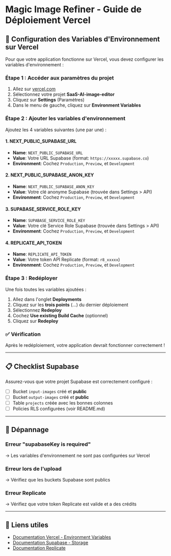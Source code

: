 # Magic Image Refiner - Guide de Déploiement Vercel

## 🚀 Configuration des Variables d'Environnement sur Vercel

Pour que votre application fonctionne sur Vercel, vous devez configurer les variables d'environnement :

### Étape 1 : Accéder aux paramètres du projet

1. Allez sur [vercel.com](https://vercel.com)
2. Sélectionnez votre projet **SaaS-AI-image-editor**
3. Cliquez sur **Settings** (Paramètres)
4. Dans le menu de gauche, cliquez sur **Environment Variables**

### Étape 2 : Ajouter les variables d'environnement

Ajoutez les 4 variables suivantes (une par une) :

#### 1. NEXT_PUBLIC_SUPABASE_URL
- **Name**: `NEXT_PUBLIC_SUPABASE_URL`
- **Value**: Votre URL Supabase (format: `https://xxxxx.supabase.co`)
- **Environment**: Cochez `Production`, `Preview`, et `Development`

#### 2. NEXT_PUBLIC_SUPABASE_ANON_KEY
- **Name**: `NEXT_PUBLIC_SUPABASE_ANON_KEY`
- **Value**: Votre clé anonyme Supabase (trouvée dans Settings > API)
- **Environment**: Cochez `Production`, `Preview`, et `Development`

#### 3. SUPABASE_SERVICE_ROLE_KEY
- **Name**: `SUPABASE_SERVICE_ROLE_KEY`
- **Value**: Votre clé Service Role Supabase (trouvée dans Settings > API)
- **Environment**: Cochez `Production`, `Preview`, et `Development`

#### 4. REPLICATE_API_TOKEN
- **Name**: `REPLICATE_API_TOKEN`
- **Value**: Votre token API Replicate (format: `r8_xxxxx`)
- **Environment**: Cochez `Production`, `Preview`, et `Development`

### Étape 3 : Redéployer

Une fois toutes les variables ajoutées :

1. Allez dans l'onglet **Deployments**
2. Cliquez sur les **trois points** (...) du dernier déploiement
3. Sélectionnez **Redeploy**
4. Cochez **Use existing Build Cache** (optionnel)
5. Cliquez sur **Redeploy**

### ✅ Vérification

Après le redéploiement, votre application devrait fonctionner correctement !

---

## 📋 Checklist Supabase

Assurez-vous que votre projet Supabase est correctement configuré :

- [ ] Bucket `input-images` créé et **public**
- [ ] Bucket `output-images` créé et **public**
- [ ] Table `projects` créée avec les bonnes colonnes
- [ ] Policies RLS configurées (voir README.md)

---

## 🐛 Dépannage

### Erreur "supabaseKey is required"
→ Les variables d'environnement ne sont pas configurées sur Vercel

### Erreur lors de l'upload
→ Vérifiez que les buckets Supabase sont publics

### Erreur Replicate
→ Vérifiez que votre token Replicate est valide et a des crédits

---

## 🔗 Liens utiles

- [Documentation Vercel - Environment Variables](https://vercel.com/docs/projects/environment-variables)
- [Documentation Supabase - Storage](https://supabase.com/docs/guides/storage)
- [Documentation Replicate](https://replicate.com/docs)
